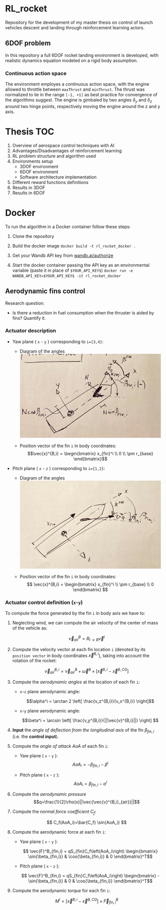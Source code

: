 # RL_rocket
Repository for the development of my master thesis on control of launch vehicles descent and landing through reinforcement learning actors.

## 6DOF problem
In this repository a full 6DOF rocket landing environment is developed, with realistic dynamics equation modeled on a rigid body assumption.

### Continuous action space
The environment employes a continuous action space, with the engine allowed to throttle between `maxThrust` and `minThrust`. The thrust was normalized to lie in the range `[-1, +1]` as best practice for convergence of the algorithms suggest. The engine is gimbaled by two angles $\delta_y$ and $\delta_z$ around two hinge points, respectively moving the engine around the z and y axis.

# Thesis TOC

1. Overview of aerospace control techniques with AI
2. Advantages/Disadvantages of reinforcement learning
3. RL problem structure and algorithm used
4. Environments setup
    - 3DOF environment
    - 6DOF environment
    - Software architecture implementation
5. Different reward functions definitions
6. Results in 3DOF
7. Results in 6DOF

# Docker
To run the algorithm in a Docker container follow these steps:
1. Clone the repository

2. Build the docker image `docker build -t rl_rocket_docker .`
3. Get your Wandb API key from [wandb.ai/authorize](https://www.wandb.ai/authorize)
4. Start the docker container passing the API key as an environmental variable (paste it in place of `$YOUR_API_KEY$`)
`docker run -e WANDB_API_KEY=$YOUR_API_KEY$ -it rl_rocket_docker`

## Aerodynamic fins control

Research question:
*   Is there a reduction in fuel consumption when the thruster is aided by fins? Quantify it.


### Actuator description

*   Yaw plane ( `x` - `y` ) corresponding to `i={3,4}`:
    * Diagram of the angles ![](_images/fins_yaw_plane.png)

    * Position vector of the fin `i` in body coordinates:
        $$\vec{x}^{B,i} = 
        \begin{bmatrix}
            x_{fin}^i \\ 0 \\ \pm r_{base}
        \end{bmatrix}$$

*   Pitch plane ( `x` - `z` ) corresponding to `i={1,2}`:
    * Diagram of the angles ![](_images/fins_pitch_plane.png)

    * Position vector of the fin `i` in body coordinates:
        $$
        \vec{x}^{B,i} = 
        \begin{bmatrix}
            x_{fin}^i \\ \pm r_{base} \\ 0
        \end{bmatrix}
        $$
### Actuator control definition (`x`-`y`)
To compute the force generated by the fin `i` in body axis we have to:

1.  Neglecting wind, we can compute the air velocity of the center of mass of the vehicle as: 

    $$ \vec{v}^B_{air} = R_{I \rightarrow B}\vec{v}^I$$

1.  Compute the velocity vector at each fin location `i` (denoted by its `position vector` in body coordinates $\vec{x}^{B,i}$), taking into account the rotation of the rocket:

    $$ \vec{v}^{B,i}_{air} = \vec{v}^B_{air} + \vec{\omega}^B \times \left[ \vec{x}^{B,i} - \vec{x}^{B,CG}\right]$$



1.  Compute the *aerodynamic angles* at the location of each fin `i`:

    *   `x`-`z` plane aerodynamic angle:
    
        $$\alpha^i = \arctan 2 \left[ \frac{v_z^{B,i}}{v_x^{B,i}} \right]$$

    *   `x`-`y` plane aerodynamic angle:

        $$\beta^i = \arcsin \left[ \frac{v_y^{B,i}}{||\vec{v}^{B,i}||} \right] $$

1.  **Input** the *angle of deflection from the longitudinal axis* of the fin $\beta_{fin,i}$ (i.e. the **control input**).

1.  Compute the *angle of attack* $AoA$ of each fin `i`:
    
    *   Yaw plane ( `x` - `y` ):
        $$AoA_i = -\beta_{fin,i} - \beta^i$$
        
    *   Pitch plane ( `x` - `z` ):
        $$AoA_i = \beta_{fin,i} - \alpha^i$$

1.  Compute the *aerodynamic pressure* $$q=\frac{1}{2}\rho(x)||\vec{\vec{v}^{B,i}_{air}}||$$

1.  Compute the *normal force coefficient* $C_f$:

    $$ C_f(AoA_i)=\bar{C_f} \sin{AoA_i} $$

1.  Compute the aerodynamic force at each fin `i`:

    *   Yaw plane ( `x` - `y` ):

        $$ \vec{F}^B_{fin,i} = qS_{fin}C_f\left(AoA_i\right)
        \begin{bmatrix}
        \sin{\beta_{fin,i}} & \cos{\beta_{fin,i}} & 0
        \end{bmatrix}^T$$
        
    *   Pitch plane ( `x` - `z` ):
        
        $$ \vec{F}^B_{fin,i} = qS_{fin}C_f\left(AoA_i\right)
        \begin{bmatrix}
        -\sin{\beta_{fin,i}} & 0 & \cos{\beta_{fin,i}}
        \end{bmatrix}^T$$

1.  Compute the aerodynamic *torque* for each fin `i`:

    $$ M^i = \left[ \vec{x}^{B,i} - \vec{x}^{B,CG}\right] \times \vec{F}^B_{fin,i} $$

